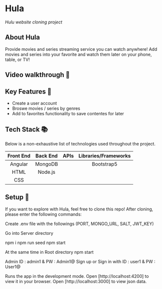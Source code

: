 # Hula

<em>Hulu website cloning project</em>

## About Hula

Provide movies and series streaming service you can watch anywhere! Add movies and series into your favorite and watch them later on your phone, table, or TV!

## Video walkthrough :movie_camera:

## Key Features :key:

- Create a user account
- Broswe movies / series by genres
- Add to favorites functionality to save contentes for later

## Tech Stack :books:

Below is a non-exhaustive list of technologies used throughout the project.

| Front End | Back End | APIs | Libraries/Frameworks |
| :-------: | :------: | :--: | :------------------: |
|  Angular  | MongoDB  |      |      Bootstrap5      |
|   HTML    | Node.js  |      |
|   CSS     |          |      |

## Setup :rocket:

If you want to explore with Hula, feel free to clone this repo! After cloning, please enter the following commands:

Create .env file with the followings (PORT, MONGO_URL, SALT, JWT_KEY)

Go into Server directory

npm i
npm run seed
npm start

At the same time in Root directory
npm start

Admin ID : admin1 & PW : Admin1@
Sign up or Sign in with ID : user1 & PW : User1@

Runs the app in the development mode.
Open [http://localhost:4200] to view it in your browser.
Open [http://localhost:3000] to view json data.
